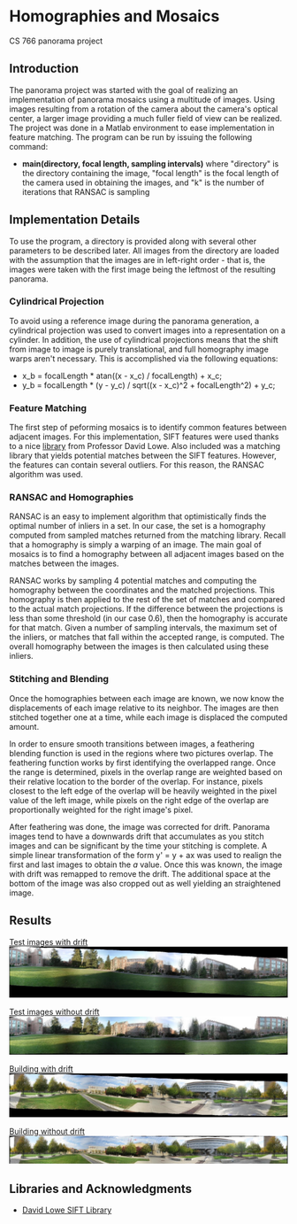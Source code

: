 # Homographies and Mosaics
CS 766 panorama project

## Introduction
The panorama project was started with the goal of realizing an implementation of panorama mosaics using a multitude of images. Using images resulting from a rotation of the camera about the camera's optical center, a larger image providing a much fuller field of view can be realized. The project was done in a Matlab environment to ease implementation in feature matching. The program can be run by issuing the following command:
* **main(directory, focal length, sampling intervals)** where "directory" is the directory containing the image, "focal length" is the focal length of the camera used in obtaining the images, and "k" is the number of iterations that RANSAC is sampling

## Implementation Details
To use the program, a directory is provided along with several other parameters to be described later. All images from the directory are loaded with the assumption that the images are in left-right order - that is, the images were taken with the first image being the leftmost of the resulting panorama.

### Cylindrical Projection
To avoid using a reference image during the panorama generation, a cylindrical projection was used to convert images into a representation on a cylinder. In addition, the use of cylindrical projections means that the shift from image to image is purely translational, and full homography image warps aren't necessary. This is accomplished via the following equations:
* x_b = focalLength * atan((x - x_c) / focalLength) + x_c;
* y_b = focalLength * (y - y_c) / sqrt((x - x_c)^2 + focalLength^2) + y_c;

### Feature Matching
The first step of peforming mosaics is to identify common features between adjacent images. For this implementation, SIFT features were used thanks to a nice [library](http://www.cs.ubc.ca/~lowe/keypoints/) from Professor David Lowe. Also included was a matching library that yields potential matches between the SIFT features. However, the features can contain several outliers. For this reason, the RANSAC algorithm was used.

### RANSAC and Homographies
RANSAC is an easy to implement algorithm that optimistically finds the optimal number of inliers in a set. In our case, the set is a homography computed from sampled matches returned from the matching library. Recall that a homography is simply a warping of an image. The main goal of mosaics is to find a homography between all adjacent images based on the matches between the images. 

RANSAC works by sampling 4 potential matches and computing the homography between the coordinates and the matched projections. This homography is then applied to the rest of the set of matches and compared to the actual match projections. If the difference between the projections is less than some threshold (in our case 0.6), then the homography is accurate for that match. Given a number of sampling intervals, the maximum set of the inliers, or matches that fall within the accepted range, is computed. The overall homography between the images is then calculated using these inliers.

### Stitching and Blending
Once the homographies between each image are known, we now know the displacements of each image relative to its neighbor. The images are then stitched together one at a time, while each image is displaced the computed amount. 

In order to ensure smooth transitions between images, a feathering blending function is used in the regions where two pictures overlap. The feathering function works by first identifying the overlapped range. Once the range is determined, pixels in the overlap range are weighted based on their relative location to the border of the overlap. For instance, pixels closest to the left edge of the overlap will be heavily weighted in the pixel value of the left image, while pixels on the right edge of the overlap are proportionally weighted for the right image's pixel.

After feathering was done, the image was corrected for drift. Panorama images tend to have a downwards drift that accumulates as you stitch images and can be significant by the time your stitching is complete. A simple linear transformation of the form y' = y + ax was used to realign the first and last images to obtain the *a* value. Once this was known, the image with drift was remapped to remove the drift. The additional space at the bottom of the image was also cropped out as well yielding an straightened image.

## Results
[Test images with drift](http://i.imgur.com/NvafBTE.jpg)
![alt text](images/test_images_drift.jpg)

[Test images without drift](http://i.imgur.com/GirLEJA.jpg)
![alt text](images/test_images_no_drift.jpg)

[Building with drift](http://i.imgur.com/tiJ63YB.jpg)
![alt text](images/building_drift.jpg)

[Building without drift](http://i.imgur.com/1anVp5z.jpg)
![alt text](images/building_no_drift.jpg)

## Libraries and Acknowledgments
* [David Lowe SIFT Library](http://www.cs.ubc.ca/~lowe/keypoints/)
